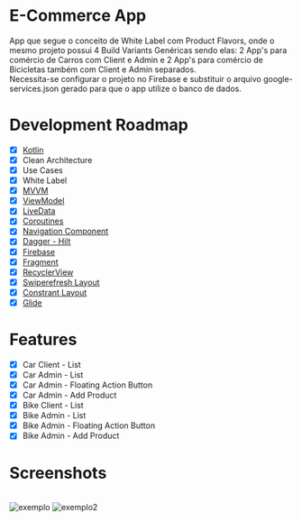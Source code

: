# E-Commerce App
App que segue o conceito de White Label com Product Flavors, onde o mesmo projeto possui 4 Build Variants Genéricas sendo elas: 2 App's para comércio de Carros com Client e Admin e 2 App's para comércio de Bicicletas também com Client e Admin separados.
<br>Necessita-se configurar o projeto no Firebase e substituir o arquivo google-services.json gerado para que o app utilize o banco de dados.

# Development Roadmap
- [x] [Kotlin](https://kotlinlang.org)
- [x] Clean Architecture
- [x] Use Cases
- [x] White Label
- [x] [MVVM](https://developer.android.com/jetpack/guide?gclid=Cj0KCQiAmeKQBhDvARIsAHJ7mF6MdF2s4IswETMBPtxSUHxGehXBfDoGpp4mJaGe4w5tI2VNcTSr5O8aAgDOEALw_wcB&gclsrc=aw.ds)
- [x] [ViewModel](https://developer.android.com/topic/libraries/architecture/viewmodel?hl=pt-br)
- [x] [LiveData](https://developer.android.com/topic/libraries/architecture/livedata?hl=pt-br)
- [x] [Coroutines](https://developer.android.com/topic/libraries/architecture/coroutines?hl=pt-br)
- [x] [Navigation Component](https://developer.android.com/guide/navigation/navigation-getting-started)
- [x] [Dagger - Hilt](https://developer.android.com/training/dependency-injection/hilt-android?hl=pt-br)
- [x] [Firebase](https://firebase.google.com/?hl=pt-br)
- [x] [Fragment](https://developer.android.com/guide/fragments)
- [x] [RecyclerView](https://developer.android.com/guide/topics/ui/layout/recyclerview?gclid=CjwKCAiAgbiQBhAHEiwAuQ6BktijAL5zFB3R9jZ8g8fB8mQ3iBRQaOV6jMsYr2l0iGXpuaBu9e4pqBoCWtwQAvD_BwE&gclsrc=aw.ds) 
- [x] [Swiperefresh Layout](https://developer.android.com/jetpack/androidx/releases/swiperefreshlayout?hl=pt-br)
- [x] [Constrant Layout](https://developer.android.com/training/constraint-layout?authuser=1)
- [x] [Glide](https://github.com/bumptech/glide)

# Features
- [x] Car Client - List
- [x] Car Admin - List 
- [x] Car Admin - Floating Action Button
- [x] Car Admin - Add Product 
- [x] Bike Client - List
- [x] Bike Admin - List
- [x] Bike Admin - Floating Action Button
- [x] Bike Admin - Add Product

# Screenshots
<br>![exemplo](https://media0.giphy.com/media/rTPUGZvwbNrJuD5ATM/giphy.gif?cid=790b7611a562d84e303ee9800b6f3f0d76da52c268e18cde&rid=giphy.gif&ct=g)     ![exemplo2](https://media1.giphy.com/media/2ASEplGS47dFy7sBEh/giphy.gif?cid=790b76117cb309920cfac4ba51c45949504d8e0a5685bbde&rid=giphy.gif&ct=g)
